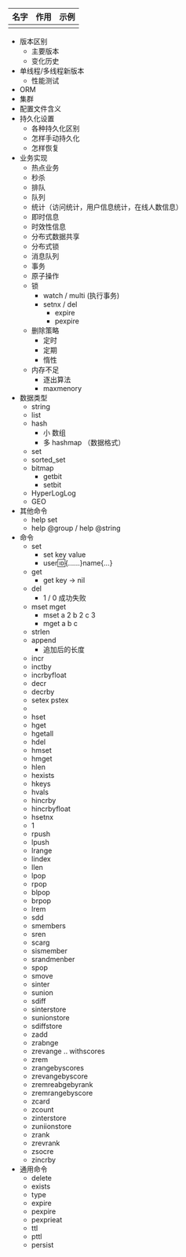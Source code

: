 


| 名字 | 作用 | 示例 |
|------|------|------|
|      |      |      |


- 版本区别
    - 主要版本
    - 变化历史
- 单线程/多线程新版本
    - 性能测试
- ORM
- 集群
- 配置文件含义
- 持久化设置
    - 各种持久化区别
    - 怎样手动持久化
    - 怎样恢复
- 业务实现
    - 热点业务
    - 秒杀
    - 排队
    - 队列
    - 统计（访问统计，用户信息统计，在线人数信息）
    - 即时信息
    - 时效性信息
    - 分布式数据共享
    - 分布式锁
    - 消息队列
    - 事务
    - 原子操作
    - 锁
        - watch / multi (执行事务)
        - setnx / del
            - expire
            - pexpire
    - 删除策略
        - 定时
        - 定期
        - 惰性
    - 内存不足
        - 逐出算法
        - maxmenory
- 数据类型
    - string
    - list
    - hash
        - 小 数组
        - 多 hashmap （数据格式）
    - set
    - sorted_set
    - bitmap
        - getbit
        - setbit
    - HyperLogLog
    - GEO
- 其他命令
    - help set
    - help @group  /  help @string
- 命令
    - set
        - set key value
        - user:id:{......}name{...}
    - get
        - get key  -> nil
    - del
        - 1 / 0 成功失败
    - mset mget
        - mset a 2 b 2 c 3
        - mget a b c
    - strlen
    - append
        - 追加后的长度
    - incr
    - inctby
    - incrbyfloat
    - decr
    - decrby    
    - setex pstex
    - 
    - hset
    - hget
    - hgetall
    - hdel
    - hmset
    - hmget
    - hlen
    - hexists
    - hkeys
    - hvals
    - hincrby
    - hincrbyfloat
    - hsetnx
    - 1
    - rpush
    - lpush
    - lrange
    - lindex
    - llen
    - lpop
    - rpop
    - blpop
    - brpop
    - lrem
    - sdd
    - smembers
    - sren
    - scarg
    - sismember
    - srandmenber
    - spop
    - smove
    - sinter
    - sunion
    - sdiff
    - sinterstore
    - sunionstore
    - sdiffstore
    - zadd
    - zrabnge
    - zrevange  .. withscores
    - zrem
    - zrangebyscores 
    - zrevangebyscore
    - zremreabgebyrank
    - zremrangebyscore
    - zcard
    - zcount
    - zinterstore
    - zuniionstore
    - zrank
    - zrevrank
    - zsocre
    - zincrby
- 通用命令 
    -  delete
    -  exists
    -  type
    - expire
    - pexpire
    - pexprieat
    - ttl
    - pttl
    - persist